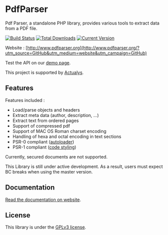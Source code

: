 # PdfParser #

Pdf Parser, a standalone PHP library, provides various tools to extract data from a PDF file.

[![Build Status](https://travis-ci.org/smalot/pdfparser.png?branch=master)](https://travis-ci.org/smalot/pdfparser)
[![Total Downloads](https://poser.pugx.org/smalot/pdfparser/downloads.png)](https://packagist.org/packages/smalot/pdfparser)
[![Current Version](https://poser.pugx.org/smalot/pdfparser/v/stable.png)](https://packagist.org/packages/smalot/pdfparser)

Website : [http://www.pdfparser.org](http://www.pdfparser.org/?utm_source=GitHub&utm_medium=website&utm_campaign=GitHub)

Test the API on our [demo page](http://www.pdfparser.org/demo).

This project is supported by [Actualys](http://www.actualys.com).

## Features ##

Features included :

- Load/parse objects and headers
- Extract meta data (author, description, ...)
- Extract text from ordered pages
- Support of compressed pdf
- Support of MAC OS Roman charset encoding
- Handling of hexa and octal encoding in text sections
- PSR-0 compliant ([autoloader](https://github.com/php-fig/fig-standards/blob/master/accepted/PSR-0.md))
- PSR-1 compliant ([code styling](https://github.com/php-fig/fig-standards/blob/master/accepted/PSR-1-basic-coding-standard.md))

Currently, secured documents are not supported.

This Library is still under active development.
As a result, users must expect BC breaks when using the master version.

## Documentation ##

[Read the documentation on website](http://www.pdfparser.org/documentation?utm_source=GitHub&utm_medium=documentation&utm_campaign=GitHub).

## License ##

This library is under the [GPLv3 license](https://github.com/smalot/pdfparser/blob/master/LICENSE).

